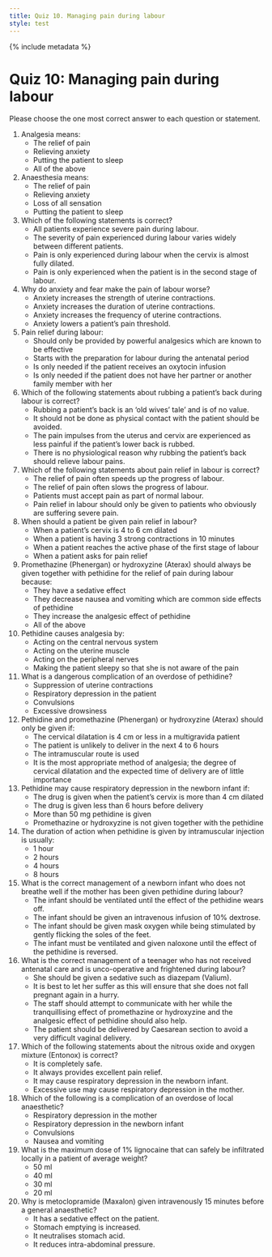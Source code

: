 ```yaml
---
title: Quiz 10. Managing pain during labour
style: test
---
```


{% include metadata %}

# Quiz 10: Managing pain during labour

Please choose the one most correct answer to each question or statement.

1.	Analgesia means:
	+	The relief of pain
	-	Relieving anxiety
	-	Putting the patient to sleep
	-	All of the above
2.	Anaesthesia means:
	-	The relief of pain
	-	Relieving anxiety
	+	Loss of all sensation
	-	Putting the patient to sleep
3.	Which of the following statements is correct?
	-	All patients experience severe pain during labour.
	+	The severity of pain experienced during labour varies widely between different patients.
	-	Pain is only experienced during labour when the cervix is almost fully dilated.
	-	Pain is only experienced when the patient is in the second stage of labour.
4.	Why do anxiety and fear make the pain of labour worse?
	-	Anxiety increases the strength of uterine contractions.
	-	Anxiety increases the duration of uterine contractions.
	-	Anxiety increases the frequency of uterine contractions.
	+	Anxiety lowers a patient’s pain threshold.
5.	Pain relief during labour:
	-	Should only be provided by powerful analgesics which are known to be effective
	+	Starts with the preparation for labour during the antenatal period
	-	Is only needed if the patient receives an oxytocin infusion
	-	Is only needed if the patient does not have her partner or another family member with her
6.	Which of the following statements about rubbing a patient’s back during labour is correct?
	-	Rubbing a patient’s back is an ‘old wives’ tale’ and is of no value.
	-	It should not be done as physical contact with the patient should be avoided.
	+	The pain impulses from the uterus and cervix are experienced as less painful if the patient’s lower back is rubbed.
	-	There is no physiological reason why rubbing the patient’s back should relieve labour pains.
7.	Which of the following statements about pain relief in labour is correct?
	+	The relief of pain often speeds up the progress of labour.
	-	The relief of pain often slows the progress of labour.
	-	Patients must accept pain as part of normal labour.
	-	Pain relief in labour should only be given to patients who obviously are suffering severe pain.
8.	When should a patient be given pain relief in labour?
	-	When a patient’s cervix is 4 to 6 cm dilated
	-	When a patient is having 3 strong contractions in 10 minutes
	-	When a patient reaches the active phase of the first stage of labour
	+	When a patient asks for pain relief
9.	Promethazine (Phenergan) or hydroxyzine (Aterax) should always be given together with pethidine for the relief of pain during labour because:
	-	They have a sedative effect
	-	They decrease nausea and vomiting which are common side effects of pethidine
	-	They increase the analgesic effect of pethidine
	+	All of the above
10.	Pethidine causes analgesia by:
	+	Acting on the central nervous system
	-	Acting on the uterine muscle
	-	Acting on the peripheral nerves
	-	Making the patient sleepy so that she is not aware of the pain
11.	What is a dangerous complication of an overdose of pethidine?
	-	Suppression of uterine contractions
	+	Respiratory depression in the patient
	-	Convulsions
	-	Excessive drowsiness
12.	Pethidine and promethazine (Phenergan) or hydroxyzine (Aterax) should only be given if:
	-	The cervical dilatation is 4 cm or less in a multigravida patient
	-	The patient is unlikely to deliver in the next 4 to 6 hours
	-	The intramuscular route is used
	+	It is the most appropriate method of analgesia; the degree of cervical dilatation and the expected time of delivery are of little importance
13.	Pethidine may cause respiratory depression in the newborn infant if:
	-	The drug is given when the patient’s cervix is more than 4 cm dilated
	+	The drug is given less than 6 hours before delivery
	-	More than 50 mg pethidine is given
	-	Promethazine or hydroxyzine is not given together with the pethidine
14.	The duration of action when pethidine is given by intramuscular injection is usually:
	-	1 hour
	-	2 hours
	+	4 hours
	-	8 hours
15.	What is the correct management of a newborn infant who does not breathe well if the mother has been given pethidine during labour?
	-	The infant should be ventilated until the effect of the pethidine wears off.
	-	The infant should be given an intravenous infusion of 10% dextrose.
	-	The infant should be given mask oxygen while being stimulated by gently flicking the soles of the feet.
	+	The infant must be ventilated and given naloxone until the effect of the pethidine is reversed.
16.	What is the correct management of a teenager who has not received antenatal care and is unco-operative and frightened during labour?
	-	She should be given a sedative such as diazepam (Valium).
	-	It is best to let her suffer as this will ensure that she does not fall pregnant again in a hurry.
	+	The staff should attempt to communicate with her while the tranquillising effect of promethazine or hydroxyzine and the analgesic effect of pethidine should also help.
	-	The patient should be delivered by Caesarean section to avoid a very difficult vaginal delivery.
17.	Which of the following statements about the nitrous oxide and oxygen mixture (Entonox) is correct?
	+	It is completely safe.
	-	It always provides excellent pain relief.
	-	It may cause respiratory depression in the newborn infant.
	-	Excessive use may cause respiratory depression in the mother.
18.	Which of the following is a complication of an overdose of local anaesthetic?
	-	Respiratory depression in the mother
	-	Respiratory depression in the newborn infant
	+	Convulsions
	-	Nausea and vomiting
19.	What is the maximum dose of 1% lignocaine that can safely be infiltrated locally in a patient of average weight?
	-	50 ml
	-	40 ml
	-	30 ml
	+	20 ml
20.	Why is metoclopramide (Maxalon) given intravenously 15 minutes before a general anaesthetic?
	-	It has a sedative effect on the patient.
	+	Stomach emptying is increased.
	-	It neutralises stomach acid.
	-	It reduces intra-abdominal pressure.
